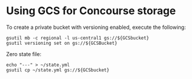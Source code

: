 # Using GCS for Concourse storage

To create a private bucket with versioning enabled, execute the following:

```
gsutil mb -c regional -l us-central1 gs://${GCSbucket}
gsutil versioning set on gs://${GCSBucket}
```

Zero state file:

```
echo "---" > ~/state.yml
gsutil cp ~/state.yml gs://${GCSbucket}
```


